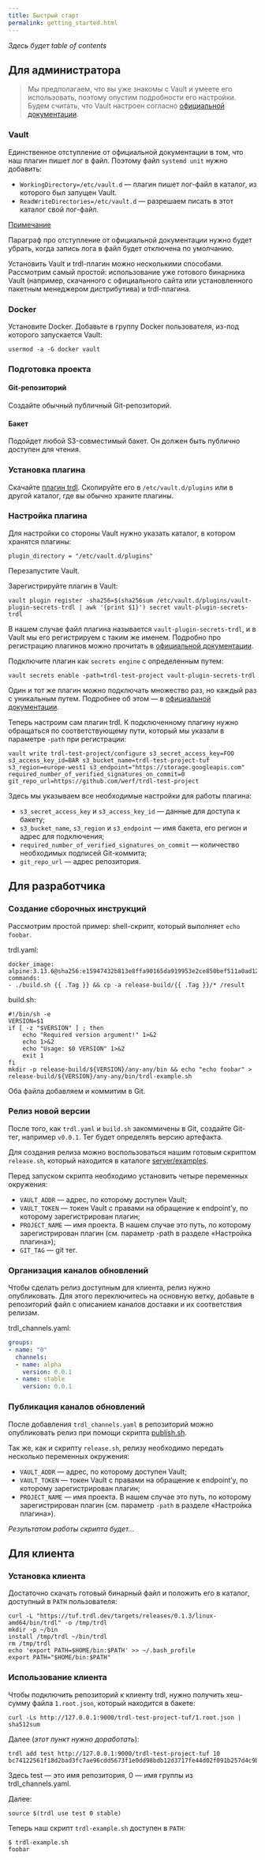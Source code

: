 ```yaml
---
title: Быстрый старт
permalink: getting_started.html
---
```


*Здесь будет table of contents*

## Для администратора

> Мы предполагаем, что вы уже знакомы с Vault и умеете его использовать, поэтому опустим подробности его настройки. Будем считать, что Vault настроен согласно [официальной документации](https://learn.hashicorp.com/tutorials/vault/deployment-guide).

### Vault

Единственное отступление от официальной документации в том, что наш плагин пишет лог в файл. Поэтому файл `systemd unit` нужно добавить:
* `WorkingDirectory=/etc/vault.d` — плагин пишет лог-файл в каталог, из которого был запущен Vault.
* `ReadWriteDirectories=/etc/vault.d` — разрешаем писать в этот каталог свой лог-файл.

<div class="details">
<a href="javascript:void(0)" class="details__summary">Примечание</a>
<div class="details__content" markdown="1">

Параграф про отступление от официальной документации нужно будет убрать, когда запись лога в файл будет отключена по умолчанию.

</div>
</div>

Установить Vault и trdl-плагин можно несколькими способами. Рассмотрим самый простой: использование уже готового бинарника Vault (например, скачанного с официального сайта или установленного пакетным менеджером дистрибутива) и trdl-плагина.

### Docker
Установите Docker. Добавьте в группу Docker пользователя, из-под которого запускается Vault:

```shell
usermod -a -G docker vault
```

### Подготовка проекта

#### Git-репозиторий

Создайте обычный публичный Git-репозиторий.

#### Бакет

Подойдет любой S3-совместимый бакет. Он должен быть публично доступен для чтения.

### Установка плагина

Скачайте [плагин trdl](https://github.com/werf/trdl/releases). Скопируйте его в `/etc/vault.d/plugins` или в другой каталог, где вы обычно храните плагины.

### Настройка плагина

Для настройки со стороны Vault нужно указать каталог, в котором хранятся плагины:

```shell
plugin_directory = "/etc/vault.d/plugins"
```

Перезапустите Vault.

Зарегистрируйте плагин в Vault:

```shell
vault plugin register -sha256=$(sha256sum /etc/vault.d/plugins/vault-plugin-secrets-trdl | awk '{print $1}') secret vault-plugin-secrets-trdl
```

В нашем случае файл плагина называется `vault-plugin-secrets-trdl`, и в Vault мы его регистрируем с таким же именем. Подробно про регистрацию плагинов можно прочитать в [официальной документации](https://www.vaultproject.io/docs/commands/plugin/register).

Подключите плагин как `secrets engine` с определенным путем:

```shell
vault secrets enable -path=trdl-test-project vault-plugin-secrets-trdl
```

Один и тот же плагин можно подключать множество раз, но каждый раз с уникальным путем. Подробнее об этом — в [официальной документации](https://www.vaultproject.io/docs/commands/secrets/enable).

Теперь настроим сам плагин trdl. К подключенному плагину нужно обращаться по соответствующему пути, который мы указали в параметре `-path` при регистрации:

```shell
vault write trdl-test-project/configure s3_secret_access_key=FOO s3_access_key_id=BAR s3_bucket_name=trdl-test-project-tuf s3_region=europe-west1 s3_endpoint="https://storage.googleapis.com" required_number_of_verified_signatures_on_commit=0 git_repo_url=https://github.com/werf/trdl-test-project
```

Здесь мы указываем все необходимые настройки для работы плагина:
* `s3_secret_access_key` и `s3_access_key_id` — данные для доступа к бакету;
* `s3_bucket_name`, `s3_region` и `s3_endpoint` — имя бакета, его регион и адрес для подключения;
* `required_number_of_verified_signatures_on_commit` — количество необходимых подписей Git-коммита;
* `git_repo_url` — адрес репозитория.

## Для разработчика

### Создание сборочных инструкций

Рассмотрим простой пример: shell-скрипт, который выполняет `echo foobar`.

trdl.yaml:

```shell
docker_image: alpine:3.13.6@sha256:e15947432b813e8ffa90165da919953e2ce850bef511a0ad1287d7cb86de84b5
commands:
- ./build.sh {{ .Tag }} && cp -a release-build/{{ .Tag }}/* /result
```

build.sh:

```shell
#!/bin/sh -e
VERSION=$1
if [ -z "$VERSION" ] ; then
    echo "Required version argument!" 1>&2
    echo 1>&2
    echo "Usage: $0 VERSION" 1>&2
    exit 1
fi
mkdir -p release-build/${VERSION}/any-any/bin && echo "echo foobar" > release-build/${VERSION}/any-any/bin/trdl-example.sh
```

Оба файла добавляем и коммитим в Git.

### Релиз новой версии

После того, как `trdl.yaml` и `build.sh` закоммичены в Git, создайте Git-тег, например `v0.0.1`. Тег будет определять версию артефакта.

Для создания релиза можно воспользоваться нашим готовым скриптом `release.sh`, который находится в каталоге [server/examples](https://github.com/werf/trdl/tree/main/server/examples).

Перед запуском скрипта необходимо установить четыре переменных окружения:
* `VAULT_ADDR` — адрес, по которому доступен Vault;
* `VAULT_TOKEN` — токен Vault с правами на обращение к endpoint’у, по которому зарегистрирован плагин;
* `PROJECT_NAME` — имя проекта. В нашем случае это путь, по которому зарегистрирован плагин (см. параметр -path в разделе «Настройка плагина»);
* `GIT_TAG` — git тег.

### Организация каналов обновлений

Чтобы сделать релиз доступным для клиента, релиз нужно опубликовать. Для этого переключитесь на основную ветку, добавьте в репозиторий файл с описанием каналов доставки и их соответствия релизам.

trdl_channels.yaml:

```yaml
groups:
- name: "0"
  channels:
  - name: alpha
    version: 0.0.1
  - name: stable
    version: 0.0.1
```

### Публикация каналов обновлений

После добавления `trdl_channels.yaml` в репозиторий можно опубликовать релиз при помощи скрипта [publish.sh](https://github.com/werf/trdl/tree/main/server/examples).

Так же, как и скрипту `release.sh`, релизу необходимо передать несколько переменных окружения:
* `VAULT_ADDR` — адрес, по которому доступен Vault;
* `VAULT_TOKEN` — токен Vault с правами на обращение к endpoint’у, по которому зарегистрирован плагин;
* `PROJECT_NAME` — имя проекта. В нашем случае это путь, по которому зарегистрирован плагин (см. параметр `-path` в разделе «Настройка плагина»).

*Результатом работы скрипта будет…*

## Для клиента

### Установка клиента

Достаточно скачать готовый бинарный файл и положить его в каталог, доступный в `PATH` пользователя:

```shell
curl -L "https://tuf.trdl.dev/targets/releases/0.1.3/linux-amd64/bin/trdl" -o /tmp/trdl
mkdir -p ~/bin
install /tmp/trdl ~/bin/trdl
rm /tmp/trdl
echo 'export PATH=$HOME/bin:$PATH' >> ~/.bash_profile
export PATH="$HOME/bin:$PATH"
```

### Использование клиента

Чтобы подключить репозиторий к клиенту trdl, нужно получить хеш-сумму файла `1.root.json`, который находится в бакете:

```shell
curl -Ls http://127.0.0.1:9000/trdl-test-project-tuf/1.root.json | sha512sum
```

Далее (*этот пункт нужно доработать*):

```shell
trdl add test http://127.0.0.1:9000/trdl-test-project-tuf 10 bc74122561f18d2bad3fc7ae96cdd5673f1e0dd98bdb12d3717fe44d02f091b257d4c9b85deb591b0b342531d847a66edbe92824edbc93e9077d88cc45184d68
```


Здесь test — это имя репозитория, 0 — имя группы из trdl_channels.yaml.

Далее:

```shell
source $(trdl use test 0 stable)
```

Теперь наш скрипт `trdl-example.sh` доступен в `PATH`:

```shell
$ trdl-example.sh
foobar
```
